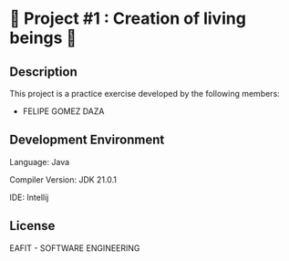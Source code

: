 <!DOCTYPE html>
<html lang="en">
<head>
<meta charset="UTF-8">
<meta name="viewport" content="width=device-width, initial-scale=1.0">


<h1>🌟 Project #1 : Creation of living beings 🌟</h1>

<h2>Description</h2>
<p>This project is a practice exercise developed by the following members:</p>
<ul>
  <li>FELIPE GOMEZ DAZA</li>
</ul>


<h2>Development Environment</h2>
<p>Language: Java </p>
<p>Compiler Version: JDK 21.0.1 </p>
<p>IDE: Intellij </p>



<h2>License</h2>
<p>EAFIT - SOFTWARE ENGINEERING</p>

</body>
</html>
